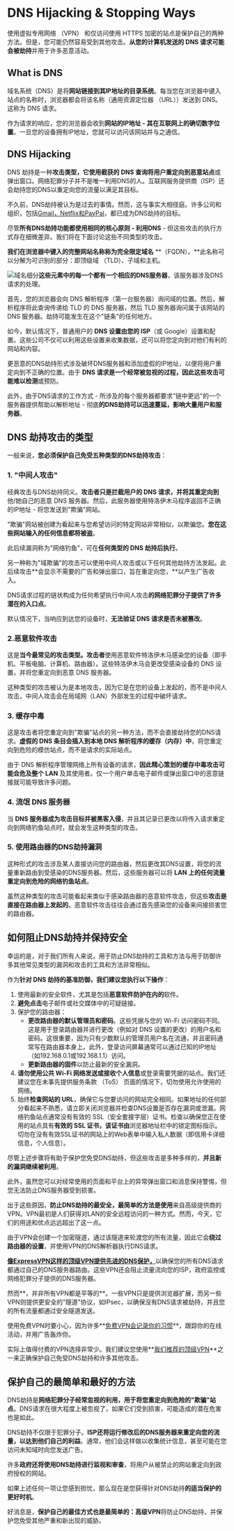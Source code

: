 # DNS Hijacking & Stopping Ways

使用虚拟专用网络 （VPN） 和仅访问使用 HTTPS 加密的站点是保护自己的两种方法。但是，您可能仍然容易受到其他攻击。**从您的计算机发送的 DNS 请求可能会被劫持**并用于许多恶意活动。

## What is DNS

域名系统（DNS）是将**网站链接到其IP地址的目录系统**。每当您在浏览器中键入站点的名称时，浏览器都会将该名称（通用资源定位器 （URL））发送到 DNS。这称为 DNS 请求。

作为请求的响应，您的浏览器会收到**网站的IP地址 - 其在互联网上的确切数字位置**。一旦您的设备拥有IP地址，您就可以访问该网站并与之通信。

## DNS Hijacking

DNS 劫持是一种**攻击类型，它使用截获的 DNS 查询将用户重定向到恶意站点**或弹出窗口。网络犯罪分子并不是唯一利用DNS的人。互联网服务提供商（ISP）还会劫持您的DNS以重定向您的流量以满足其目标。

不久前，DNS劫持被认为是过去的事情。然而，这与事实大相径庭。许多公司和组织，包括[Gmail，Netflix和PayPal](https://www.forbes.com/sites/kateoflahertyuk/2019/04/07/gmail-netflix-and-paypal-users-targeted-in-dns-hijacking-campaign/#72b1d7113d3c)，都已成为DNS劫持的目标。

尽管**所有DNS劫持功能都使用相同的核心原则 - 利用DNS** - 但这些攻击的执行方式存在细微差异。我们将在下面讨论这些不同类型的攻击。

**我们在浏览器中键入的完整网站名称称为完全限定域名** **（FQDN）。**此名称可以分解为可识别的部分：即顶级域 （TLD）、子域和主机。

![域名细分](https://www.vpnmentor.com/wp-content/uploads/2019/05/domain_breakdown-2-1.png)**这些元素中的每一个都有一个相应的DNS服务器**，该服务器涉及DNS请求的处理。

首先，您的浏览器会向 DNS 解析程序（第一台服务器）询问域的位置。然后，解析程序将此查询传递给 TLD 的 DNS 服务器，然后 TLD 服务器询问属于该网站的 DNS 服务器。劫持可能发生在这个"链条"的任何地方。

如今，默认情况下，普通用户的 **DNS 设置由您的 ISP**（或 Google）设置和配置。这些公司不仅可以利用这些设置来收集数据，还可以将您定向到对他们有利的网站和内容。

更恶意的DNS劫持形式涉及破坏DNS服务器和添加虚假的IP地址，以便将用户重定向到不正确的位置。由于 **DNS 请求是一个经常被忽视的过程，因此这些攻击可能难以检测**或预防。

此外，由于DNS请求的工作方式 - 所涉及的每个服务器都要求"链中更远"的一个服务器提供帮助以解析地址 - 彻底**的DNS劫持可以迅速蔓延，影响大量用户和服务器**。

## DNS 劫持攻击的类型

一般来说，**您必须保护自己免受五种类型的DNS劫持攻击**：

### **1. "中间人攻击"**

经典攻击与DNS劫持同义。**攻击者只是拦截用户的 DNS 请求，并将其重定向到**他/她自己的恶意 DNS 服务器。然后，此服务器使用特洛伊木马程序返回不正确的IP地址 - 将您发送到"欺骗"网站。

"欺骗"网站被创建为看起来与您希望访问的特定网站非常相似，以欺骗您。**您在这些网站输入的任何信息都将被盗**。

此后续漏洞称为"网络钓鱼"，可在**任何类型的 DNS 劫持后执行**。

另一种称为"域欺骗"的攻击可以使用中间人攻击或以下任何其他劫持方法发起。此后续攻击**会显示不需要的广告和弹出窗口，旨在重定向您，**以产生广告收入。

DNS请求过程的链状构成为任何希望执行中间人攻击**的网络犯罪分子提供了许多潜在的入口点**。

默认情况下，当响应到达您的设备时，**无法验证 DNS 请求是否未被篡改**。

### **2.恶意软件攻击**

这是**当今最常见的攻击类型。攻击者**使用恶意软件特洛伊木马感染您的设备（即手机、平板电脑、计算机、路由器）。这些特洛伊木马会更改受感染设备的 DNS 设置，并将您重定向到恶意 DNS 服务器。

这种类型的攻击被认为是本地攻击，因为它是在您的设备上发起的，而不是中间人攻击，中间人攻击会在局域网（LAN）外部发生的过程中破坏请求。

### **3. 缓存中毒**

这是攻击者将您重定向到"欺骗"站点的另一种方法，而不会直接劫持您的DNS请求。**虚假的 DNS 条目会插入到本地 DNS 解析程序的缓存（内存）中**，将您重定向到危险的模仿站点，而不是请求的实际站点。

由于 DNS 解析程序管理网络上所有设备的请求，**因此精心策划的缓存中毒攻击可能会危及整个 LAN** 及其使用者。仅一个用户单击电子邮件或弹出窗口中的恶意链接就可能导致许多问题。

### **4. 流氓 DNS 服务器**

当 **DNS 服务器成为攻击目标并被黑客入侵**，并且其记录已更改以将传入请求重定向到网络钓鱼站点时，就会发生这种类型的攻击。

### **5. 使用路由器的DNS劫持漏洞**

这种形式的攻击涉及某人直接访问您的路由器，然后更改其DNS设置，将您的流量重新路由到受感染的DNS服务器。然后，这些服务器可以将 **LAN 上的任何流量重定向到危险的网络钓鱼站点**。

虽然这种类型的攻击可能看起来类似于感染路由器的恶意软件攻击，但这些**攻击是直接在路由器上发起的**。恶意软件攻击往往会通过首先感染您的设备来间接损害您的路由器。

## 如何阻止DNS劫持并保持安全

幸运的是，对于我们所有人来说，用于防止DNS劫持的工具和方法与用于防御许多其他常见类型的漏洞和攻击的工具和方法非常相似。

作为**针对 DNS 劫持的基准防御，我们建议您执行以下操作**：

1. 使用最新的安全软件，尤其是包括**恶意软件防护在内的**软件。
2. **避免点击**电子邮件或社交媒体中的可疑链接。
3. 保护您的路由器：
   - **更改路由器的默认管理员和密码**。这些凭据与您的 Wi-Fi 访问密码不同。这是用于登录路由器并进行更改（例如对 DNS 设置的更改）的用户名和密码。这很重要，因为只有少数默认的管理员用户名在流通，并且密码通常写在路由器本身上。此外，登录访问屏幕通常可以通过已知的IP地址（如192.168.0.1或192.168.1.1）访问。
   - **更新路由器的固件**以防止最新的安全漏洞。
4. **请勿使用公共 Wi-Fi 网络发送或接收个人信息**或登录需要凭据的站点。我们还建议您在未事先提供服务条款 （ToS） 页面的情况下，切勿使用允许使用的网络。
5. 始终**检查网站的 URL**，确保它与您要访问的网站完全相同。如果地址的任何部分看起来不熟悉，请立即关闭浏览器并检查DNS设置是否存在漏洞或泄漏。网络钓鱼站点通常没有有效的 SSL（安全套接字层）证书。检查以确保您正在使用的站点具有**有效的 SSL 证书，该证书由**浏览器地址栏中的锁定图标指示。切勿在没有有效SSL证书的网站上的Web表单中输入私人数据（即信用卡详细信息，个人信息）。

尽管上述步骤将有助于保护您免受DNS劫持，但这些攻击是多种多样的，**并且新的漏洞继续被利用**。

此外，虽然您可以对经常使用的页面和平台上的异常弹出窗口和消息保持警惕，但您无法防止DNS服务器受到损害。

出于这些原因，**防止DNS劫持的最安全，最简单的方法是使用**来自高级提供商的VPN。VPN最初是人们获得对LAN的安全远程访问的一种方式。然而，今天，它们的用途和优点远远超出了这一点。

由于VPN会创建一个加密隧道，通过该隧道来轮渡您的所有流量，因此它会**绕过路由器的设置**，并使用VPN的DNS解析器执行DNS请求。

[**像ExpressVPN这样的顶级VPN提供先进的DNS保护，**](https://www.vpnmentor.com/reviews/expressvpn/)以确保您的所有DNS请求都通过自己的DNS服务器路由。这些VPN还会阻止流量流向您的ISP，政府监控或网络犯罪分子提供的DNS服务器。

然而**，并非所有VPN都是平等的**。一些VPN只是提供浏览器扩展，而另一些VPN则提供更安全的"隧道"协议，如IPsec，以确保没有DNS请求被劫持，并且您的所有流量都通过安全隧道发送。

使用免费VPN时要小心，因为许多**[免费VPN会记录你的习惯](https://www.vpnmentor.com/blog/free-vpns-are-not-safe-to-use/)**，跟踪你的在线活动，并用广告轰炸你。

实际上值得付费的VPN选择非常少。我们建议您使用**[我们推荐的顶级VPN](https://www.vpnmentor.com/)**之一来正确保护自己免受DNS劫持和许多其他攻击。

## 保护自己的最简单和最好的方法

DNS劫持是**网络犯罪分子经常忽视的利用，用于将您重定向到危险的"欺骗"站点**。DNS请求在很大程度上被忽视了，如果它们受到损害，可能造成的潜在危害也是如此。

DNS劫持不仅限于犯罪分子。**ISP还将运行修改后的DNS服务器来重定向您的流量，以达到他们自己的利益**。通常，他们会这样做以收集统计信息，甚至可能在您访问未知域时向您发送广告。

许多**政府还将使用DNS劫持进行监视和审查**，将用户从被禁止的网站重定向到政府授权的网站。

如果上述任何一项让您感到担忧，那么现在是您获得针对DNS劫持**的适当保护的更好时机**。

好消息是，**保护自己的最佳方式也是最简单的：高级VPN**将防止DNS劫持，并保护您免受其他严重和新出现的威胁。
